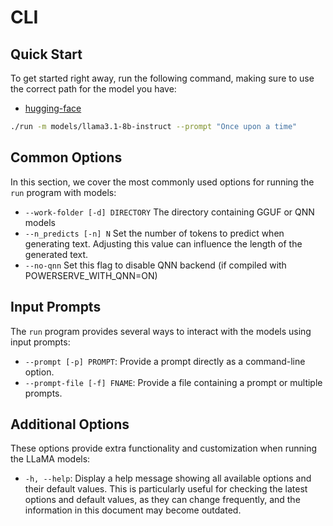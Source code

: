 # CLI

## Quick Start

To get started right away, run the following command, making sure to use the correct path for the model you have:
- [hugging-face](https://huggingface.co/PowerInfer/Llama-3.1-8B-PowerServe-QNN/tree/main)


```bash
./run -m models/llama3.1-8b-instruct --prompt "Once upon a time"
```

## Common Options

In this section, we cover the most commonly used options for running the `run` program with models:

-  `--work-folder [-d] DIRECTORY` The directory containing GGUF or QNN models
- `--n_predicts [-n] N` Set the number of tokens to predict when generating text. Adjusting this value can influence the length of the generated text.
- `--no-qnn` Set this flag to disable QNN backend (if compiled with POWERSERVE_WITH_QNN=ON)


## Input Prompts

The `run` program provides several ways to interact with the models using input prompts:

- `--prompt [-p] PROMPT`: Provide a prompt directly as a command-line option.
- `--prompt-file [-f] FNAME`: Provide a file containing a prompt or multiple prompts.

## Additional Options

These options provide extra functionality and customization when running the LLaMA models:

-   `-h, --help`: Display a help message showing all available options and their default values. This is particularly useful for checking the latest options and default values, as they can change frequently, and the information in this document may become outdated.
